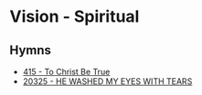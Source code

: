 # Vision - Spiritual

## Hymns

- [415 - To Christ Be True](/hymns/415.md)
- [20325 - HE WASHED MY EYES WITH TEARS](/hymns/20325.md)
